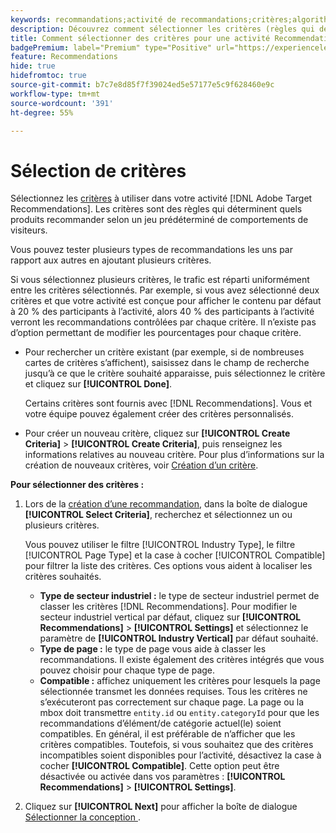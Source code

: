 ```yaml
---
keywords: recommandations;activité de recommandations;critères;algorithme
description: Découvrez comment sélectionner les critères (règles qui déterminent quels produits ou contenus recommander) à utiliser dans votre activité Adobe [!DNL Target] Recommendations.
title: Comment sélectionner des critères pour une activité Recommendations ?
badgePremium: label="Premium" type="Positive" url="https://experienceleague.adobe.com/docs/target/using/introduction/intro.html?lang=en#premium newtab=true" tooltip="Voir ce qui est inclus dans Target Premium."
feature: Recommendations
hide: true
hidefromtoc: true
source-git-commit: b7c7e8d85f7f39024ed5e57177e5c9f628460e9c
workflow-type: tm+mt
source-wordcount: '391'
ht-degree: 55%

---
```


# Sélection de critères

Sélectionnez les [critères](/help/main/c-recommendations/c-algorithms/algorithms.md) à utiliser dans votre activité [!DNL Adobe Target Recommendations]. Les critères sont des règles qui déterminent quels produits recommander selon un jeu prédéterminé de comportements de visiteurs.

Vous pouvez tester plusieurs types de recommandations les uns par rapport aux autres en ajoutant plusieurs critères.

Si vous sélectionnez plusieurs critères, le trafic est réparti uniformément entre les critères sélectionnés. Par exemple, si vous avez sélectionné deux critères et que votre activité est conçue pour afficher le contenu par défaut à 20 % des participants à l’activité, alors 40 % des participants à l’activité verront les recommandations contrôlées par chaque critère. Il n’existe pas d’option permettant de modifier les pourcentages pour chaque critère.

* Pour rechercher un critère existant (par exemple, si de nombreuses cartes de critères s’affichent), saisissez dans le champ de recherche jusqu’à ce que le critère souhaité apparaisse, puis sélectionnez le critère et cliquez sur **[!UICONTROL Done]**.

  Certains critères sont fournis avec [!DNL Recommendations]. Vous et votre équipe pouvez également créer des critères personnalisés.

* Pour créer un nouveau critère, cliquez sur **[!UICONTROL Create Criteria]** > **[!UICONTROL Create Criteria]**, puis renseignez les informations relatives au nouveau critère. Pour plus d’informations sur la création de nouveaux critères, voir [Création d’un critère](/help/main/c-recommendations/c-algorithms/create-new-algorithm.md#task_8A9CB465F28D44899F69F38AD27352FE).

**Pour sélectionner des critères :**

1. Lors de la [création d’une recommandation](/help/main/c-recommendations/t-create-recs-activity/create-recs-activity.md#task_6874328773C64C44A73F0A130AD3F96F), dans la boîte de dialogue **[!UICONTROL Select Criteria]**, recherchez et sélectionnez un ou plusieurs critères.

   Vous pouvez utiliser le filtre [!UICONTROL Industry Type], le filtre [!UICONTROL Page Type] et la case à cocher [!UICONTROL Compatible] pour filtrer la liste des critères. Ces options vous aident à localiser les critères souhaités.

   * **Type de secteur industriel :** le type de secteur industriel permet de classer les critères [!DNL Recommendations]. Pour modifier le secteur industriel vertical par défaut, cliquez sur **[!UICONTROL Recommendations]** > **[!UICONTROL Settings]** et sélectionnez le paramètre de **[!UICONTROL Industry Vertical]** par défaut souhaité.
   * **Type de page :** le type de page vous aide à classer les recommandations. Il existe également des critères intégrés que vous pouvez choisir pour chaque type de page.
   * **Compatible :** affichez uniquement les critères pour lesquels la page sélectionnée transmet les données requises. Tous les critères ne s’exécuteront pas correctement sur chaque page. La page ou la mbox doit transmettre `entity.id` ou `entity.categoryId` pour que les recommandations d’élément/de catégorie actuel(le) soient compatibles. En général, il est préférable de n’afficher que les critères compatibles. Toutefois, si vous souhaitez que des critères incompatibles soient disponibles pour l’activité, désactivez la case à cocher **[!UICONTROL Compatible]**. Cette option peut être désactivée ou activée dans vos paramètres : **[!UICONTROL Recommendations]** > **[!UICONTROL Settings]**.

1. Cliquez sur **[!UICONTROL Next]** pour afficher la boîte de dialogue [ Sélectionner la conception ](/help/main/c-recommendations/c-design-overview/design-overview.md).
